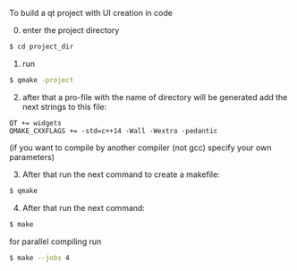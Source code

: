 To build a qt project with UI creation in code

0. enter the project directory
```sh
$ cd project_dir
```

1. run
```sh
$ qmake -project
```

2. after that a pro-file with the name of directory will be generated
add the next strings to this file:
```
QT += widgets
QMAKE_CXXFLAGS += -std=c++14 -Wall -Wextra -pedantic
```

(if you want to compile by another compiler (not gcc)
 specify your own parameters)

3. After that run the next command to create a makefile:
```sh
$ qmake
```

4. After that run the next command:
```sh
$ make
```

for parallel compiling run
```sh
$ make --jobs 4
```

